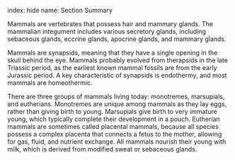 index: hide
name: Section Summary

Mammals are vertebrates that possess hair and mammary glands. The mammalian integument includes various secretory glands, including sebaceous glands, eccrine glands, apocrine glands, and mammary glands.

Mammals are synapsids, meaning that they have a single opening in the skull behind the eye. Mammals probably evolved from therapsids in the late Triassic period, as the earliest known mammal fossils are from the early Jurassic period. A key characteristic of synapsids is endothermy, and most mammals are homeothermic.

There are three groups of mammals living today: monotremes, marsupials, and eutherians. Monotremes are unique among mammals as they lay eggs, rather than giving birth to young. Marsupials give birth to very immature young, which typically complete their development in a pouch. Eutherian mammals are sometimes called placental mammals, because all species possess a complex placenta that connects a fetus to the mother, allowing for gas, fluid, and nutrient exchange. All mammals nourish their young with milk, which is derived from modified sweat or sebaceous glands.
